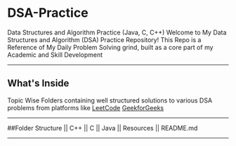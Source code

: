 # DSA-Practice
Data Structures and Algorithm Practice (Java, C, C++)
Welcome to My Data Structures and Algorithm (DSA) Practice Repository!
This Repo is a Reference of My Daily Problem Solving grind, built as a core part of my Academic and Skill Development


----------------------------------------------

## What's Inside
Topic Wise Folders containing well structured solutions to various DSA problems from platforms like 
[LeetCode](https://leetcode.com/u/adityasinha_1190/)
[GeekforGeeks](https://www.geeksforgeeks.org/user/adityasidglz/)

-----------------------------------------------

##Folder Structure
|| C++
|| C
|| Java
|| Resources
|| README.md

------------------------------------------------


